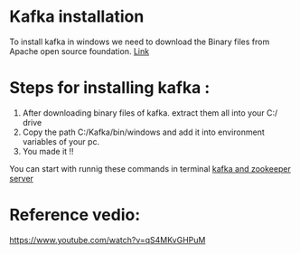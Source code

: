 # Kafka installation
To install kafka in windows we need to download the Binary files from Apache open source foundation. [Link](https://www.confluent.io/download)

# Steps for installing kafka :
1. After downloading binary files of kafka. extract them all into your C:/ drive
2. Copy the path C:/Kafka/bin/windows and add it into environment variables of your pc.
3. You made it !!

You can start with runnig these commands in terminal [kafka and zookeeper server](https://github.com/priyansh19/Kafka/blob/master/kafka-start.cmd)  

# Reference vedio:
https://www.youtube.com/watch?v=qS4MKvGHPuM

